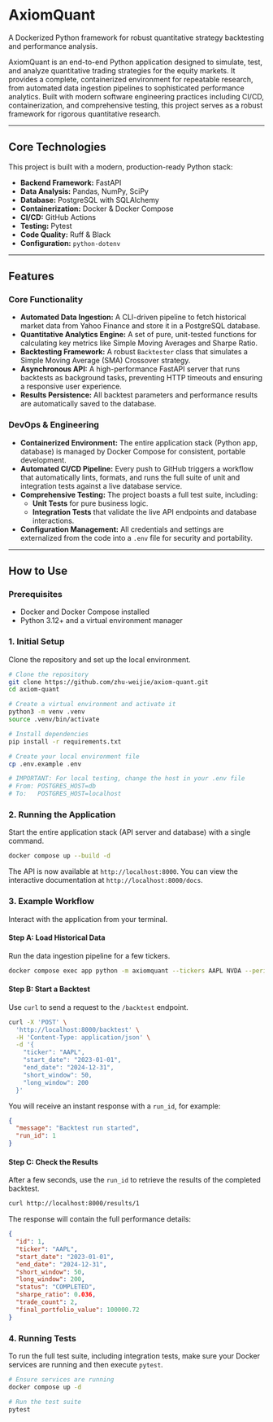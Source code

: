 # AxiomQuant

A Dockerized Python framework for robust quantitative strategy backtesting and performance analysis.

AxiomQuant is an end-to-end Python application designed to simulate, test, and analyze quantitative trading strategies for the equity markets. It provides a complete, containerized environment for repeatable research, from automated data ingestion pipelines to sophisticated performance analytics. Built with modern software engineering practices including CI/CD, containerization, and comprehensive testing, this project serves as a robust framework for rigorous quantitative research.

---

## Core Technologies

This project is built with a modern, production-ready Python stack:

*   **Backend Framework:** FastAPI
*   **Data Analysis:** Pandas, NumPy, SciPy
*   **Database:** PostgreSQL with SQLAlchemy
*   **Containerization:** Docker & Docker Compose
*   **CI/CD:** GitHub Actions
*   **Testing:** Pytest
*   **Code Quality:** Ruff & Black
*   **Configuration:** `python-dotenv`

---

## Features

### Core Functionality
- **Automated Data Ingestion:** A CLI-driven pipeline to fetch historical market data from Yahoo Finance and store it in a PostgreSQL database.
- **Quantitative Analytics Engine:** A set of pure, unit-tested functions for calculating key metrics like Simple Moving Averages and Sharpe Ratio.
- **Backtesting Framework:** A robust `Backtester` class that simulates a Simple Moving Average (SMA) Crossover strategy.
- **Asynchronous API:** A high-performance FastAPI server that runs backtests as background tasks, preventing HTTP timeouts and ensuring a responsive user experience.
- **Results Persistence:** All backtest parameters and performance results are automatically saved to the database.

### DevOps & Engineering
- **Containerized Environment:** The entire application stack (Python app, database) is managed by Docker Compose for consistent, portable development.
- **Automated CI/CD Pipeline:** Every push to GitHub triggers a workflow that automatically lints, formats, and runs the full suite of unit and integration tests against a live database service.
- **Comprehensive Testing:** The project boasts a full test suite, including:
    - **Unit Tests** for pure business logic.
    - **Integration Tests** that validate the live API endpoints and database interactions.
- **Configuration Management:** All credentials and settings are externalized from the code into a `.env` file for security and portability.

---

## How to Use

### Prerequisites
- Docker and Docker Compose installed
- Python 3.12+ and a virtual environment manager

### 1. Initial Setup

Clone the repository and set up the local environment.

```bash
# Clone the repository
git clone https://github.com/zhu-weijie/axiom-quant.git
cd axiom-quant

# Create a virtual environment and activate it
python3 -m venv .venv
source .venv/bin/activate

# Install dependencies
pip install -r requirements.txt

# Create your local environment file
cp .env.example .env

# IMPORTANT: For local testing, change the host in your .env file
# From: POSTGRES_HOST=db
# To:   POSTGRES_HOST=localhost
```

### 2. Running the Application

Start the entire application stack (API server and database) with a single command.

```bash
docker compose up --build -d
```
The API is now available at `http://localhost:8000`. You can view the interactive documentation at `http://localhost:8000/docs`.

### 3. Example Workflow

Interact with the application from your terminal.

#### Step A: Load Historical Data

Run the data ingestion pipeline for a few tickers.

```bash
docker compose exec app python -m axiomquant --tickers AAPL NVDA --period 3y
```

#### Step B: Start a Backtest

Use `curl` to send a request to the `/backtest` endpoint.

```bash
curl -X 'POST' \
  'http://localhost:8000/backtest' \
  -H 'Content-Type: application/json' \
  -d '{
    "ticker": "AAPL",
    "start_date": "2023-01-01",
    "end_date": "2024-12-31",
    "short_window": 50,
    "long_window": 200
  }'
```
You will receive an instant response with a `run_id`, for example:
```json
{
  "message": "Backtest run started",
  "run_id": 1
}
```

#### Step C: Check the Results

After a few seconds, use the `run_id` to retrieve the results of the completed backtest.

```bash
curl http://localhost:8000/results/1
```
The response will contain the full performance details:
```json
{
  "id": 1,
  "ticker": "AAPL",
  "start_date": "2023-01-01",
  "end_date": "2024-12-31",
  "short_window": 50,
  "long_window": 200,
  "status": "COMPLETED",
  "sharpe_ratio": 0.036,
  "trade_count": 2,
  "final_portfolio_value": 100000.72
}
```

### 4. Running Tests

To run the full test suite, including integration tests, make sure your Docker services are running and then execute `pytest`.

```bash
# Ensure services are running
docker compose up -d

# Run the test suite
pytest
```
